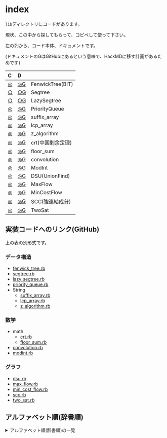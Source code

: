 # index

`lib`ディレクトリにコードがあります。

現状、この中から探してもらって、コピペして使って下さい。

左の列から、コード本体、ドキュメントです。

(ドキュメントのGはGitHubにあるという意味で、HackMDに移す計画があるためです)

| C  | D |   |
| :--- | :--- | --- |
| [◎](https://github.com/universato/ac-library-rb/blob/master/lib/fenwick_tree.rb) | [◎G](https://github.com/universato/ac-library-rb/blob/master/document_ja/fenwick_tree.md)   |FenwickTree(BIT)|
| [○](https://github.com/universato/ac-library-rb/blob/master/lib/segtree.rb) | [○G](https://github.com/universato/ac-library-rb/blob/master/document_ja/segtree.md) |Segtree|
| [○](https://github.com/universato/ac-library-rb/blob/master/lib/lazy_segtree.rb) | [○G](https://github.com/universato/ac-library-rb/blob/master/document_ja/lazy_segtree.md)   |LazySegtree|
| [◎](https://github.com/universato/ac-library-rb/blob/master/lib/priority_queue.rb) | [◎G](https://github.com/universato/ac-library-rb/blob/master/document_ja/priority_queue.md)  |PriorityQueue|
| [◎](https://github.com/universato/ac-library-rb/blob/master/lib/suffix_array.rb) | [◎G](https://github.com/universato/ac-library-rb/blob/master/document_ja/string.md)  |suffix_array|
| [◎](https://github.com/universato/ac-library-rb/blob/master/lib/lcp_array.rb) | [◎G](https://github.com/universato/ac-library-rb/blob/master/document_ja/string.md)  |lcp_array|
| [◎](https://github.com/universato/ac-library-rb/blob/master/lib/z_algorithm.rb) | [◎G](https://github.com/universato/ac-library-rb/blob/master/document_ja/string.md)  |z_algorithm|
| [◎](https://github.com/universato/ac-library-rb/blob/master/lib/crt.rb) | [◎G](https://github.com/universato/ac-library-rb/blob/master/document_ja/math.md)  |crt(中国剰余定理)|
| [◎](https://github.com/universato/ac-library-rb/blob/master/lib/floor_sum.rb) | [◎G](https://github.com/universato/ac-library-rb/blob/master/document_ja/math.md) |floor_sum|
| [◎](https://github.com/universato/ac-library-rb/blob/master/lib/convolution.rb) | [◎G](https://github.com/universato/ac-library-rb/blob/master/document_ja/convolution.md) |convolution|
| [◎](https://github.com/universato/ac-library-rb/blob/master/lib/modint.rb) | [◎G](https://github.com/universato/ac-library-rb/blob/master/document_ja/modint.md) |ModInt|
| [◎](https://github.com/universato/ac-library-rb/blob/master/lib/dsu.rb) | [◎G](https://github.com/universato/ac-library-rb/blob/master/document_ja/dsu.md) |DSU(UnionFind)|
| [◎](https://github.com/universato/ac-library-rb/blob/master/lib/max_flow.rb) | [◎G](https://github.com/universato/ac-library-rb/blob/master/document_ja/max_flow.md) |MaxFlow|
| [◎](https://github.com/universato/ac-library-rb/blob/master/lib/min_cost_flow.rb) |[◎G](https://github.com/universato/ac-library-rb/blob/master/document_ja/min_cost_flow.md)  |MinCostFlow|
| [◎](https://github.com/universato/ac-library-rb/blob/master/lib/scc.rb) | [◎G](https://github.com/universato/ac-library-rb/blob/master/document_ja/scc.md) |SCC(強連結成分)|
| [◎](https://github.com/universato/ac-library-rb/blob/master/lib/two_sat.rb) | [◎G](https://github.com/universato/ac-library-rb/blob/master/document_ja/two_sat.md) |TwoSat|

## 実装コードへのリンク(GitHub)

上の表の別形式です。

### データ構造

- [fenwick_tree.rb](https://github.com/universato/ac-library-rb/blob/master/lib/fenwick_tree.rb)
- [segtree.rb](https://github.com/universato/ac-library-rb/blob/master/lib/segtree.rb)
- [lazy_segtree.rb](https://github.com/universato/ac-library-rb/blob/master/lib/lazy_segtree.rb)
- [priority_queue.rb](https://github.com/universato/ac-library-rb/blob/master/lib/priority_queue.rb)
- String
  - [suffix_array.rb](https://github.com/universato/ac-library-rb/blob/master/lib/suffix_array.rb)
  - [lcp_array.rb](https://github.com/universato/ac-library-rb/blob/master/lib/lcp_array.rb)
  - [z_algorithm.rb](https://github.com/universato/ac-library-rb/blob/master/lib/z_algorithm.rb)

### 数学

- math
  - [crt.rb](https://github.com/universato/ac-library-rb/blob/master/lib/crt.rb)
  - [floor_sum.rb](https://github.com/universato/ac-library-rb/blob/master/lib/floor_sum.rb)
- [convolution.rb](https://github.com/universato/ac-library-rb/blob/master/lib/convolution.rb)
- [modint.rb](https://github.com/universato/ac-library-rb/blob/master/lib/modint.rb)

### グラフ

- [dsu.rb](https://github.com/universato/ac-library-rb/blob/master/lib/dsu.rb)
- [max_flow.rb](https://github.com/universato/ac-library-rb/blob/master/lib/max_flow.rb)
- [min_cost_flow.rb](https://github.com/universato/ac-library-rb/blob/master/lib/min_cost_flow.rb)
- [scc.rb](https://github.com/universato/ac-library-rb/blob/master/lib/scc.rb)
- [two_sat.rb](https://github.com/universato/ac-library-rb/blob/master/lib/two_sat.rb)

## アルファベット順(辞書順)

<details>
<summary>アルファベット順(辞書順)の一覧</summary>

[convolution.rb](https://github.com/universato/ac-library-rb/blob/master/lib/convolution.rb)
[crt.rb](https://github.com/universato/ac-library-rb/blob/master/lib/crt.rb)
[dsu.rb](https://github.com/universato/ac-library-rb/blob/master/lib/dsu.rb)
[fenwick_tree.rb](https://github.com/universato/ac-library-rb/blob/master/lib/fenwick_tree.rb)
[floor_sum.rb](https://github.com/universato/ac-library-rb/blob/master/lib/floor_sum..rb)
[lazy_segtree.rb](https://github.com/universato/ac-library-rb/blob/master/lib/lazy_segtree.rb)
[lcp_array.rb](https://github.com/universato/ac-library-rb/blob/master/lib/lcp_array.rb)
[max_flow.rb](https://github.com/universato/ac-library-rb/blob/master/lib/max_flow.rb)
[min_cost_flow.rb](https://github.com/universato/ac-library-rb/blob/master/lib/min_cost_flow.rb)
[modint.rb](https://github.com/universato/ac-library-rb/blob/master/lib/modint.rb)
[priority_queue.rb](https://github.com/universato/ac-library-rb/blob/master/lib/priority_queue.rb)
[scc.rb](https://github.com/universato/ac-library-rb/blob/master/lib/scc.rb)
[segtree.rb](https://github.com/universato/ac-library-rb/blob/master/lib/segtree.rb)
[suffix_array.rb](https://github.com/universato/ac-library-rb/blob/master/lib/suffix_array.rb)
[two_sat.rb](https://github.com/universato/ac-library-rb/blob/master/lib/two_sat.rb)
[z_algorithm.rb](https://github.com/universato/ac-library-rb/blob/master/lib/z_algorithm.rb)

</details>
